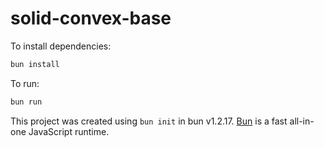 # solid-convex-base

To install dependencies:

```bash
bun install
```

To run:

```bash
bun run 
```

This project was created using `bun init` in bun v1.2.17. [Bun](https://bun.sh) is a fast all-in-one JavaScript runtime.
